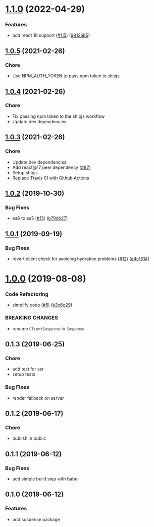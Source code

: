 # [1.1.0](https://github.com/uploadcare/client-suspense/compare/v1.0.5...v1.1.0) (2022-04-29)


### Features

* add react 18 support ([#115](https://github.com/uploadcare/client-suspense/issues/115)) ([9912ab5](https://github.com/uploadcare/client-suspense/commit/9912ab51f8089789ecbe411adb5efd6b38c41137))



## [1.0.5](https://github.com/uploadcare/client-suspense/compare/v1.0.4...v1.0.5) (2021-02-26)

### Chore
* Use NPM_AUTH_TOKEN to pass npm token to shipjs

## [1.0.4](https://github.com/uploadcare/client-suspense/compare/v1.0.3...v1.0.4) (2021-02-26)

### Chore
* Fix passing npm token to the shipjs workflow
* Update dev dependencies

## [1.0.3](https://github.com/uploadcare/client-suspense/compare/1.0.2...1.0.3) (2021-02-26)

### Chore
* Update dev dependencies
* Add react@17 peer dependency ([#87](https://github.com/uploadcare/client-suspense/pull/87))
* Setup shipjs
* Replace Travis CI with Github Actions

## [1.0.2](https://github.com/uploadcare/client-suspense/compare/1.0.1...1.0.2) (2019-10-30)


### Bug Fixes

* es6 to es5 ([#15](https://github.com/uploadcare/client-suspense/issues/15)) ([b79db27](https://github.com/uploadcare/client-suspense/commit/b79db2764c80bffe0d730ab06a09ef16ec46e093))

## [1.0.1](https://github.com/uploadcare/client-suspense/compare/1.0.0...1.0.1) (2019-09-19)


### Bug Fixes

* revert client check for avoiding hydration problems ([#12](https://github.com/uploadcare/client-suspense/issues/12)) ([e4c1614](https://github.com/uploadcare/client-suspense/commit/e4c1614))

# [1.0.0](https://github.com/uploadcare/client-suspense/compare/1.1.3...1.0.0) (2019-08-08)


### Code Refactoring

* simplify code ([#5](https://github.com/uploadcare/client-suspense/issues/5)) ([b3c6c29](https://github.com/uploadcare/client-suspense/commit/b3c6c29))


### BREAKING CHANGES

* rename `ClientSuspense` to `Suspense`

## 0.1.3 (2019-06-25)

### Chore
* add test for ssr
* setup tests

### Bug Fixes
* render fallback on server

## 0.1.2 (2019-06-17)

### Chore
* publish in public

## 0.1.1 (2019-06-12)

### Bug Fixes
* add simple build step with babel

## 0.1.0 (2019-06-12)

### Features
* add suspense package
